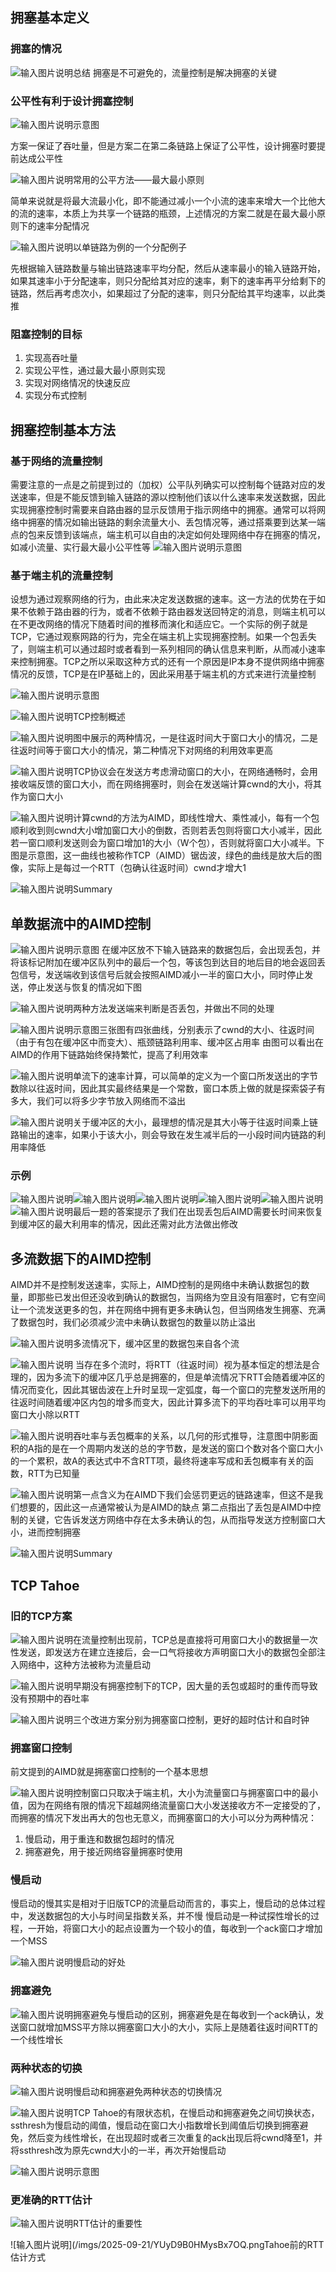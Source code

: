 ## 拥塞基本定义
### 拥塞的情况
![输入图片说明](/imgs/2025-09-18/BBudinJn2s2Lz8Eg.png)总结
拥塞是不可避免的，流量控制是解决拥塞的关键
### 公平性有利于设计拥塞控制
![输入图片说明](/imgs/2025-09-18/Dphl7bM1AsV9ma65.png)示意图

方案一保证了吞吐量，但是方案二在第二条链路上保证了公平性，设计拥塞时要提前达成公平性

![输入图片说明](/imgs/2025-09-18/7uSqvVPRANRCjw1L.png)常用的公平方法——最大最小原则

简单来说就是将最大流最小化，即不能通过减小一个小流的速率来增大一个比他大的流的速率，本质上为共享一个链路的瓶颈，上述情况的方案二就是在最大最小原则下的速率分配情况

![输入图片说明](/imgs/2025-09-18/oyHfz87EVB0Hbnda.png)以单链路为例的一个分配例子

先根据输入链路数量与输出链路速率平均分配，然后从速率最小的输入链路开始，如果其速率小于分配速率，则只分配给其对应的速率，剩下的速率再平分给剩下的链路，然后再考虑次小，如果超过了分配的速率，则只分配给其平均速率，以此类推

### 阻塞控制的目标
1. 实现高吞吐量
2. 实现公平性，通过最大最小原则实现
3. 实现对网络情况的快速反应
4. 实现分布式控制

## 拥塞控制基本方法

### 基于网络的流量控制
需要注意的一点是之前提到过的（加权）公平队列确实可以控制每个链路对应的发送速率，但是不能反馈到输入链路的源以控制他们该以什么速率来发送数据，因此实现拥塞控制时需要来自路由器的显示反馈用于指示网络中的拥塞。通常可以将网络中拥塞的情况如输出链路的剩余流量大小、丢包情况等，通过搭乘要到达某一端点的包来反馈到该端点，端主机可以自由的决定如何处理网络中存在拥塞的情况，如减小流量、实行最大最小公平性等
![输入图片说明](/imgs/2025-09-18/lXjFm32AtS0C8wXv.png)示意图

### 基于端主机的流量控制
设想为通过观察网络的行为，由此来决定发送数据的速率。这一方法的优势在于如果不依赖于路由器的行为，或者不依赖于路由器发送回特定的消息，则端主机可以在不更改网络的情况下随着时间的推移而演化和适应它。一个实际的例子就是TCP，它通过观察网路的行为，完全在端主机上实现拥塞控制。如果一个包丢失了，则端主机可以通过超时或者看到一系列相同的确认信息来判断，从而减小速率来控制拥塞。TCP之所以采取这种方式的还有一个原因是IP本身不提供网络中拥塞情况的反馈，TCP是在IP基础上的，因此采用基于端主机的方式来进行流量控制

![输入图片说明](/imgs/2025-09-18/sQSkXkcJpX3SqLwg.png)示意图

![输入图片说明](/imgs/2025-09-18/OxrrvuNpKxUVhk4h.png)TCP控制概述

![输入图片说明](/imgs/2025-09-18/wy0c0UGYraJvSKSx.png)图中展示的两种情况，一是往返时间大于窗口大小的情况，二是往返时间等于窗口大小的情况，第二种情况下对网络的利用效率更高

![输入图片说明](/imgs/2025-09-18/3Wa5R2qx5uRBgnEj.png)TCP协议会在发送方考虑滑动窗口的大小，在网络通畅时，会用接收端反馈的窗口大小，而在网络拥塞时，则会在发送端计算cwnd的大小，将其作为窗口大小

![输入图片说明](/imgs/2025-09-18/FlVfQjMPgAzpcyKv.png)计算cwnd的方法为AIMD，即线性增大、乘性减小，每有一个包顺利收到则cwnd大小增加窗口大小的倒数，否则若丢包则将窗口大小减半，因此若一窗口顺利发送则会为窗口增加1的大小（W个包），否则就将窗口大小减半。下图是示意图，这一曲线也被称作TCP（AIMD）锯齿波，绿色的曲线是放大后的图像，实际上是每过一个RTT（包确认往返时间）cwnd才增大1

![输入图片说明](/imgs/2025-09-18/THvsV0IXLn0onPA5.png)Summary

## 单数据流中的AIMD控制
![输入图片说明](/imgs/2025-09-18/kCrWW4HVDh242WGQ.png)示意图
在缓冲区放不下输入链路来的数据包后，会出现丢包，并将该标记附加在缓冲区队列中的最后一个包，等该包到达目的地后目的地会返回丢包信号，发送端收到该信号后就会按照AIMD减小一半的窗口大小，同时停止发送，停止发送与恢复的情况如下图

![输入图片说明](/imgs/2025-09-18/RzpOVbn3pXKLVoch.png)两种方法发送端来判断是否丢包，并做出不同的处理

![输入图片说明](/imgs/2025-09-18/pGflQrtdiZ6vovu5.png)示意图三张图有四张曲线，分别表示了cwnd的大小、往返时间（由于有包在缓冲区中而变大）、瓶颈链路利用率、缓冲区占用率
由图可以看出在AIMD的作用下链路始终保持繁忙，提高了利用效率

![输入图片说明](/imgs/2025-09-18/2CmyEISRX8kOFyGa.png)单流下的速率计算，可以简单的定义为一个窗口所发送出的字节数除以往返时间，因此其实最终结果是一个常数，窗口本质上做的就是探索袋子有多大，我们可以将多少字节放入网络而不溢出

![输入图片说明](/imgs/2025-09-18/TZgmALuVWJGJFbct.png)关于缓冲区的大小，最理想的情况是其大小等于往返时间乘上链路输出的速率，如果小于该大小，则会导致在发生减半后的一小段时间内链路的利用率降低

### 示例
![输入图片说明](/imgs/2025-09-18/WrlvUS8S7f09mB2M.png)![输入图片说明](/imgs/2025-09-18/GMQHddXR58P1pA4S.png)![输入图片说明](/imgs/2025-09-18/E6hKEnx1cyOn3UoO.png)![输入图片说明](/imgs/2025-09-18/vW35pxbeFdIC3Rzz.png)![输入图片说明](/imgs/2025-09-18/8UzY5VPi5fg3Y9ub.png)![输入图片说明](/imgs/2025-09-18/mesBl1QlcW74Vg2I.png)最后一题的答案提示了我们在出现丢包后AIMD需要长时间来恢复到缓冲区的最大利用率的情况，因此还需对此方法做出修改
## 多流数据下的AIMD控制
AIMD并不是控制发送速率，实际上，AIMD控制的是网络中未确认数据包的数量，即那些已发出但还没收到确认的数据包，当网络为空且没有阻塞时，它有空间让一个流发送更多的包，并在网络中拥有更多未确认包，但当网络发生拥塞、充满了数据包时，我们必须减少流中未确认数据包的数量以防止溢出

![输入图片说明](/imgs/2025-09-20/qCEMWi56ZFCiGS7O.png)多流情况下，缓冲区里的数据包来自各个流

![输入图片说明](/imgs/2025-09-20/Th6n43U5wfeKVnI7.png)
当存在多个流时，将RTT（往返时间）视为基本恒定的想法是合理的，因为多流下的缓冲区几乎总是拥塞的，但是单流情况下RTT会随着缓冲区的情况而变化，因此其锯齿波在上升时呈现一定弧度，每一个窗口的完整发送所用的往返时间随着缓冲区内包的增多而变大，因此计算多流下的平均吞吐率可以用平均窗口大小除以RTT

![输入图片说明](/imgs/2025-09-20/cCfv5wq1Xg4ZYeBy.png)吞吐率与丢包概率的关系，以几何的形式推导，注意图中阴影面积的A指的是在一个周期内发送的总的字节数，是发送的窗口个数对各个窗口大小的一个累积，故A的表达式中不含RTT项，最终将速率写成和丢包概率有关的函数，RTT为已知量

![输入图片说明](/imgs/2025-09-20/OdQqEPfS9l4lOhBe.png)第一点含义为在AIMD下我们会惩罚更远的链路速率，但这不是我们想要的，因此这一点通常被认为是AIMD的缺点
第二点指出了丢包是AIMD中控制的关键，它告诉发送方网络中存在太多未确认的包，从而指导发送方控制窗口大小，进而控制拥塞

![输入图片说明](/imgs/2025-09-20/gObFQOzFVvMioC7E.png)Summary

## TCP Tahoe
### 旧的TCP方案
![输入图片说明](/imgs/2025-09-20/Ec2W2NqqprenZDVa.png)在流量控制出现前，TCP总是直接将可用窗口大小的数据量一次性发送，即发送方在建立连接后，会一口气将接收方声明窗口大小的数据包全部注入网络中，这种方法被称为流量启动

![输入图片说明](/imgs/2025-09-20/t0gfTwulSgf9yeg6.png)早期没有拥塞控制下的TCP，因大量的丢包或超时的重传而导致没有预期中的吞吐率

![输入图片说明](/imgs/2025-09-20/eOi7hSod6d6YDZrS.png)三个改进方案分别为拥塞窗口控制，更好的超时估计和自时钟

### 拥塞窗口控制
前文提到的AIMD就是拥塞窗口控制的一个基本思想

![输入图片说明](/imgs/2025-09-20/sghH86HPANxauX7f.png)控制窗口只取决于端主机，大小为流量窗口与拥塞窗口中的最小值，因为在网络有限的情况下超越网络流量窗口大小发送接收方不一定接受的了，而拥塞的情况下发出再大的包也无意义，而拥塞窗口的大小可以分为两种情况：
1. 慢启动，用于重连和数据包超时的情况
2. 拥塞避免，用于接近网络容量拥塞时使用
### 慢启动
慢启动的慢其实是相对于旧版TCP的流量启动而言的，事实上，慢启动的总体过程中，发送数据包的大小与时间呈指数关系，并不慢
慢启动是一种试探性增长的过程，一开始，将窗口大小的起点设置为一个较小的值，每收到一个ack窗口才增加一个MSS

![输入图片说明](/imgs/2025-09-21/BuDhjaWUVrxFNb08.png)慢启动的好处
### 拥塞避免
![输入图片说明](/imgs/2025-09-21/YPbrjuAHr9sL5sWJ.png)拥塞避免与慢启动的区别，拥塞避免是在每收到一个ack确认，发送窗口就增加MSS平方除以拥塞窗口大小的大小，实际上是随着往返时间RTT的一个线性增长

### 两种状态的切换
![输入图片说明](/imgs/2025-09-21/RD4G2HCo3HLjCzyV.png)慢启动和拥塞避免两种状态的切换情况

![输入图片说明](/imgs/2025-09-21/QETey1xyrZ3C2B7h.png)TCP Tahoe的有限状态机，在慢启动和拥塞避免之间切换状态，ssthresh为慢启动的阈值，慢启动在窗口大小指数增长到阈值后切换到拥塞避免，然后变为线性增长，在出现超时或者三次重复的ack出现后将cwnd降至1，并将ssthresh改为原先cwnd大小的一半，再次开始慢启动

![输入图片说明](/imgs/2025-09-21/CvCxngXeTVzK8qB1.png)示意图

### 更准确的RTT估计
![输入图片说明](/imgs/2025-09-21/dpLCwrGNHvPTlWTK.png)RTT估计的重要性

![输入图片说明](/imgs/2025-09-21/YUyD9B0HMysBx7OQ.pngTahoe前的RTT估计方式
<!--stackedit_data:
eyJoaXN0b3J5IjpbODE2NDU4Mjg1LDY3MzE3ODMwMCwtMTU5MD
k5NjYzNSw3NTk4NTAwNDIsMTQyNjM5MjA2NSwtNjA4MTI1NjAy
LC03ODM2OTMxNTcsMTIxNTQwMDMyMSwtOTE2Mzc4ODAzLDE3MD
QzOTc3ODAsMTc1OTUxNjI5NCwtNjUxMjAxOTE3LC04Njk4MjEw
NzcsLTEyODE4NTQ0MTMsMTc3OTY4MTU5MiwxMjUzNTk3OTc0LC
03MzA4MjM2MzYsLTMzNjAwNDQ4MiwtNzcyMTE1OTI5LC0xMDgy
MTIxNTI2XX0=
-->